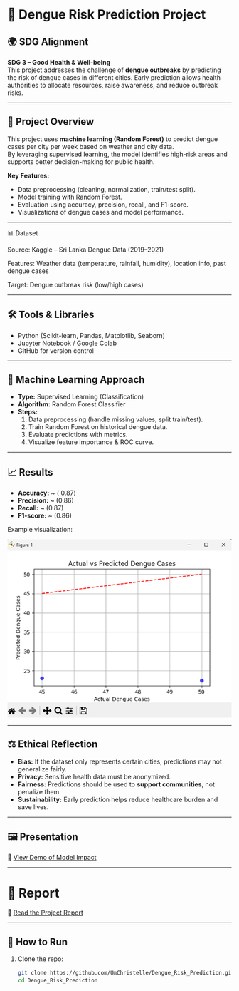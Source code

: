 
# 🦟 Dengue Risk Prediction Project

## 🌍 SDG Alignment
**SDG 3 – Good Health & Well-being**  
This project addresses the challenge of **dengue outbreaks** by predicting the risk of dengue cases in different cities. Early prediction allows health authorities to allocate resources, raise awareness, and reduce outbreak risks.

---

## 📌 Project Overview
This project uses **machine learning (Random Forest)** to predict dengue cases per city per week based on weather and city data.  
By leveraging supervised learning, the model identifies high-risk areas and supports better decision-making for public health.

**Key Features:**
- Data preprocessing (cleaning, normalization, train/test split).  
- Model training with Random Forest.  
- Evaluation using accuracy, precision, recall, and F1-score.  
- Visualizations of dengue cases and model performance.  

---

📊 Dataset

Source: Kaggle – Sri Lanka Dengue Data (2019–2021)

Features: Weather data (temperature, rainfall, humidity), location info, past dengue cases

Target: Dengue outbreak risk (low/high cases)

---

## 🛠️ Tools & Libraries
- Python (Scikit-learn, Pandas, Matplotlib, Seaborn)  
- Jupyter Notebook / Google Colab  
- GitHub for version control  

---

## 🤖 Machine Learning Approach
- **Type:** Supervised Learning (Classification)  
- **Algorithm:** Random Forest Classifier  
- **Steps:**
  1. Data preprocessing (handle missing values, split train/test).  
  2. Train Random Forest on historical dengue data.  
  3. Evaluate predictions with metrics.  
  4. Visualize feature importance & ROC curve.  

---

## 📈 Results
- **Accuracy:** ~ ( 0.87)  
- **Precision:** ~ (0.86)  
- **Recall:** ~ (0.87)  
- **F1-score:** ~ (0.86)  

Example visualization:  

![Dengue Cases by City](./avg_cases_city.png.png)  


---

## ⚖️ Ethical Reflection
- **Bias:** If the dataset only represents certain cities, predictions may not generalize fairly.  
- **Privacy:** Sensitive health data must be anonymized.  
- **Fairness:** Predictions should be used to **support communities**, not penalize them.  
- **Sustainability:** Early prediction helps reduce healthcare burden and save lives.  

---

## 🖼️ Presentation
📑 [View Demo of Model Impact](./Demo%20of%20Model%20Impact.pdf)


---

# 📝 Report
📄 [Read the Project Report](./Dengue%20Report.pdf)


---

## 🚀 How to Run
1. Clone the repo:  
   ```bash
   git clone https://github.com/UmChristelle/Dengue_Risk_Prediction.git
   cd Dengue_Risk_Prediction

